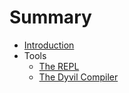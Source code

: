 # Summary

* [Introduction](README.md)
* Tools
  * [The REPL](repl.md)
  * [The Dyvil Compiler](dyvil-compiler.md)

